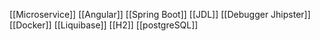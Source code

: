 [[Microservice]]
[[Angular]]
[[Spring Boot]]
[[JDL]]
[[Debugger Jhipster]]
[[Docker]]
[[Liquibase]]
[[H2]]
[[postgreSQL]]